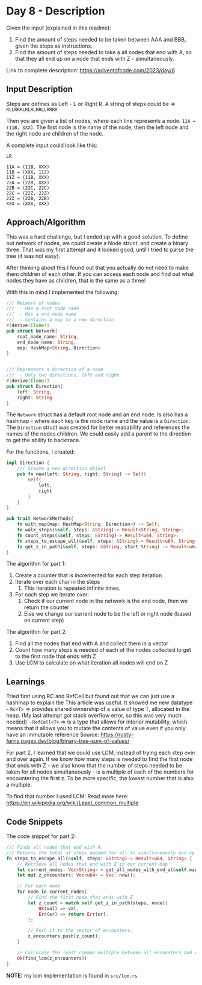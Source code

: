 # Day 8 - Description

Given the input (explained in this readme):
1. Find the amount of steps needed to be taken between AAA and BBB, given the steps as instructions. 
2. Find the amount of steps needed to take a all nodes that end with A, so that they all end up on a node that ends with Z - simultaneously.  

Link to complete description: https://adventofcode.com/2023/day/8

## Input Description

Steps are defines as Left - L or Right R. 
A string of steps could be  => `RLLRRRLRLRLRRLLRRRR`

Then you are given a list of nodes, where each line represents a node: `11A = (11B, XXX)`.
The first node is the name of the node, then the left node and the right node are children of the node. 

A complete input could look like this:
```text
LR

11A = (11B, XXX)
11B = (XXX, 11Z)
11Z = (11B, XXX)
22A = (22B, XXX)
22B = (22C, 22C)
22C = (22Z, 22Z)
22Z = (22B, 22B)
XXX = (XXX, XXX)
```

## Approach/Algorithm

This was a hard challenge, but I ended up with a good solution.
To define out network of nodes, we could create a Node struct, and create a binary three. That was my first attempt and it looked good, until I tried to parse the tree (it was not easy).

After thinking about this I found out that you actually do not need to make them children of each other. If you can access each node and find out what nodes they have as children, that is the same as a three!

With this in mind I implemented the following:
```rust 
/// Network of nodes
///  - Has a root node name
///  - Has a end node name
///  - Contains a map to a new direction
#[derive(Clone)]
pub struct Network{
    root_node_name: String,
    end_node_name: String,
    map: HashMap<String, Direction>
}


/// Represents a direction of a node
///  - Only two directions, left and right
#[derive(Clone)]
pub struct Direction{
    left: String,
    right: String
}
```

The `Network` struct has a default root node and an end node. 
Is also has a hashmap - where each key is the node name and the value is a `Direction`.
The `Direction` struct was created for better readability and references the names of the nodes children. 
We could easily add a parent to the direction to get the ability to backtrace.

For the functions, I created: 

```rust 
impl Direction {
    /// Create a new direction object
    pub fn new(left: String, right: String) -> Self{
        Self{
            left,
            right
        }
    }
}

pub trait NetworkMethods{
    fn with_map(map: HashMap<String, Direction>) -> Self;
    fn walk_steps(&self, steps: &String)-> Result<String, String>;   
    fn count_steps(&self, steps: &String)-> Result<u64, String>;
    fn steps_to_escape_all(&self, steps: &String)-> Result<u64, String>;
    fn get_z_in_path(&self, steps: &String, start:String) -> Result<u64, String>;
}
```

The algorithm for part 1: 
1. Create a counter that is incremented for each step iteration
2. Iterate over each char in the steps
    1. This iteration is repeated infinite times.
3. For each step we iterate over:
    1. Check if our current node in the network is the end node, then we return the counter
    2. Else we change our current node to be the left or right node (based on current step)

The algorithm for part 2:
1. Find all the nodes that end with A and collect them in a vector
2. Count how many steps is needed of each of the nodes collected to get to the first node that ends with Z
3. Use LCM to calculate on what iteration all nodes will end on Z

## Learnings

Tried first using RC and RefCell but found out that we can just use a hashmap to explain the 
This article was useful. It showed me new datatype
    - `Rc<T>` => provides shared ownership of a value of type T, allocated in the heap. (My last attempt got stack overflow error, so this was very much needed)
    - `RefCell<T>` => is a type that allows for interior mutability, which means that it allows you to mutate the contents of value even if you only have an immutable reference
Source: https://rusty-ferris.pages.dev/blog/binary-tree-sum-of-values/ 

For part 2, I learned that we could use LCM, instead of trying each step over and over again. 
If we know how many steps is needed to find the first node that ends with Z - we also know that the number of steps needed to be taken for all nodes simultaneously - is a multiple of each of the numbers for encountering the first z.
To be more specific, the lowest number that is also a multiple. 

To find that number I used LCM:
Read more here: https://en.wikipedia.org/wiki/Least_common_multiple


## Code Snippets

The code snippet for part 2:

```rust
/// Finds all nodes that end with A. 
/// Returns the total of steps needed for all to simultaneously end up on a node that ends with Z
fn steps_to_escape_all(&self, steps: &String)-> Result<u64, String> {
    // Retrieve all nodes that end with Z in our current map 
    let current_nodes: Vec<String> = get_all_nodes_with_end_a(&self.map);
    let mut z_encounters: Vec<u64> = Vec::new();

    // For each node 
    for node in current_nodes{
        // Find the first node that ends with Z
        let z_count = match self.get_z_in_path(steps, node){
            Ok(val) => val,
            Err(er) => return Err(er),
        };

        // Push it to the vector of encounters. 
        z_encounters.push(z_count);
    }

    // Calculate the least common multiple between all encounters and return them
    Ok(find_lcm(z_encounters))
}
```

**NOTE:** my lcm implementation is found in `src/lcm.rs`

